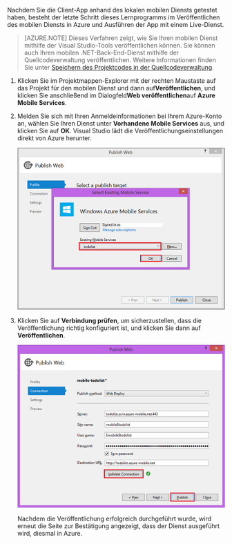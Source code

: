 ﻿

Nachdem Sie die Client-App anhand des lokalen mobilen Diensts getestet haben, besteht der letzte Schritt dieses Lernprogramms im Veröffentlichen des mobilen Diensts in Azure und Ausführen der App mit einem Live-Dienst.

>[AZURE.NOTE] Dieses Verfahren zeigt, wie Sie Ihren mobilen Dienst mithilfe der Visual Studio-Tools veröffentlichen können. Sie können auch Ihren mobilen .NET-Back-End-Dienst mithilfe der Quellcodeverwaltung veröffentlichen. Weitere Informationen finden Sie unter [Speichern des Projektcodes in der Quellcodeverwaltung](../articles/mobile-services-dotnet-backend-store-code-source-control.md).

1. Klicken Sie im Projektmappen-Explorer mit der rechten Maustaste auf das Projekt für den mobilen Dienst und dann auf**Veröffentlichen**, und klicken Sie anschließend im Dialogfeld**Web veröffentlichen**auf **Azure Mobile Services**.

2. Melden Sie sich mit Ihren Anmeldeinformationen bei Ihrem Azure-Konto an, wählen Sie Ihren Dienst unter **Vorhandene Mobile Services** aus, und klicken Sie auf **OK**. Visual Studio lädt die Veröffentlichungseinstellungen direkt von Azure herunter.

	![](./media/mobile-services-dotnet-backend-publish-service/mobile-quickstart-publish-select-service.png)

3. Klicken Sie auf **Verbindung prüfen**, um sicherzustellen, dass die Veröffentlichung richtig konfiguriert ist, und klicken Sie dann auf **Veröffentlichen**.

	![](./media/mobile-services-dotnet-backend-publish-service/mobile-quickstart-publish-2.png)

	Nachdem die Veröffentlichung erfolgreich durchgeführt wurde, wird erneut die Seite zur Bestätigung angezeigt, dass der Dienst ausgeführt wird, diesmal in Azure.

<!--HONumber=49-->
